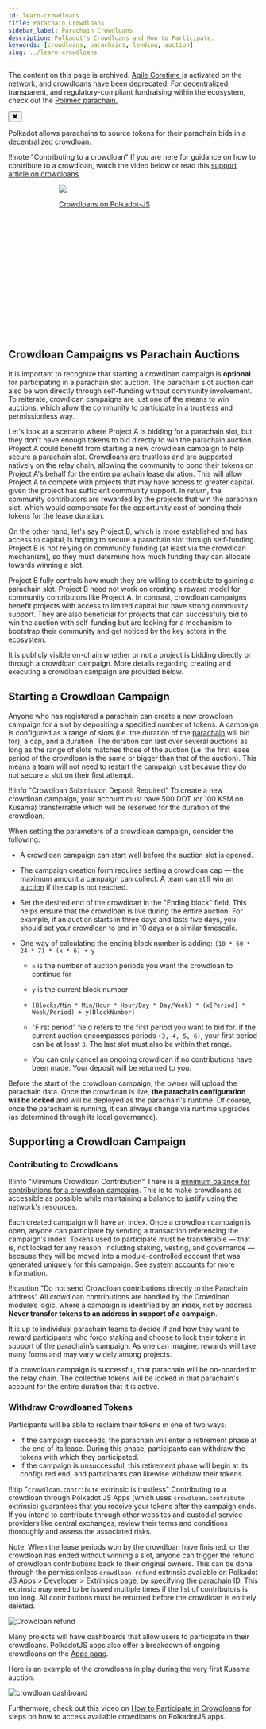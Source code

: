 ```yaml
---
id: learn-crowdloans
title: Parachain Crowdloans
sidebar_label: Parachain Crowdloans
description: Polkadot's Crowdloans and How to Participate.
keywords: [crowdloans, parachains, lending, auction]
slug: ../learn-crowdloans
---
```


<!-- MessageBox -->
<div id="messageBox" class="floating-message-box">
  <p>
    The content on this page is archived.
    <a href="../learn-agile-coretime" target="_blank" rel="noopener noreferrer">
      Agile Coretime
    </a>
    is activated on the network, and crowdloans have been deprecated. For decentralized, transparent, and regulatory-compliant fundraising within the ecosystem, check out the
    <a href="https://www.polimec.org/" target="_blank" rel="noopener noreferrer">
      Polimec parachain.
    </a>
  </p>
  <button class="close-messagebox" aria-label="Close message">✖</button>
</div>

Polkadot allows parachains to source tokens for their parachain bids in a decentralized crowdloan.

!!!note "Contributing to a crowdloan"
    If you are here for guidance on how to contribute to a crowdloan, watch the video below or read this [support article on crowdloans](https://support.polkadot.network/support/solutions/articles/65000177341-how-to-participate-in-crowdloans-on-polkadot-or-kusama).

<div class="row" style="display: flex; gap: 20px; justify-content: center;">
  <!-- Card 1 -->
  <a 
    href="https://youtu.be/AA9mPANmzmU" 
    class="card-container" 
    data-aos="fade-up" 
    data-aos-delay="100" 
    style="width: 300px; height: 300px;"
  >
    <img src="https://img.youtube.com/vi/AA9mPANmzmU/0.jpg" class="card-image"/>
    <p class="card-title">Crowdloans on Polkadot-JS</p>
  </a>
</div>

## Crowdloan Campaigns vs Parachain Auctions

It is important to recognize that starting a crowdloan campaign is **optional** for participating in
a parachain slot auction. The parachain slot auction can also be won directly through self-funding
without community involvement. To reiterate, crowdloan campaigns are just one of the means to win
auctions, which allow the community to participate in a trustless and permissionless way.

Let's look at a scenario where Project A is bidding for a parachain slot, but they don't have enough
tokens to bid directly to win the parachain auction. Project A could benefit from starting a new
crowdloan campaign to help secure a parachain slot. Crowdloans are trustless and are supported
natively on the relay chain, allowing the community to bond their tokens on Project A's behalf for
the entire parachain lease duration. This will allow Project A to compete with projects that may
have access to greater capital, given the project has sufficient community support. In return, the
community contributors are rewarded by the projects that win the parachain slot, which would
compensate for the opportunity cost of bonding their tokens for the lease duration.

On the other hand, let's say Project B, which is more established and has access to capital, is
hoping to secure a parachain slot through self-funding. Project B is not relying on community
funding (at least via the crowdloan mechanism), so they must determine how much funding they can
allocate towards winning a slot.

Project B fully controls how much they are willing to contribute to gaining a parachain slot.
Project B need not work on creating a reward model for community contributors like Project A. In
contrast, crowdloan campaigns benefit projects with access to limited capital but have strong
community support. They are also beneficial for projects that can successfully bid to win the
auction with self-funding but are looking for a mechanism to bootstrap their community and get
noticed by the key actors in the ecosystem.

It is publicly visible on-chain whether or not a project is bidding directly or through a crowdloan
campaign. More details regarding creating and executing a crowdloan campaign are provided below.

## Starting a Crowdloan Campaign

Anyone who has registered a parachain can create a new crowdloan campaign for a slot by depositing a
specified number of tokens. A campaign is configured as a range of slots (i.e. the duration of the
[parachain](../learn-parachains.md) will bid for), a cap, and a duration. The duration can last over
several auctions as long as the range of slots matches those of the auction (i.e. the first lease
period of the crowdloan is the same or bigger than that of the auction). This means a team will not
need to restart the campaign just because they do not secure a slot on their first attempt.

!!!info "Crowdloan Submission Deposit Required"
    To create a new crowdloan campaign, your account must have 500 DOT (or 100 KSM on Kusama) transferrable which will be reserved for the duration of the crowdloan.

When setting the parameters of a crowdloan campaign, consider the following:

- A crowdloan campaign can start well before the auction slot is opened.
- The campaign creation form requires setting a crowdloan cap &mdash; the maximum amount a campaign
  can collect. A team can still win an [auction](./learn-auction.md) if the cap is not reached.
- Set the desired end of the crowdloan in the "Ending block" field. This helps ensure that the
  crowdloan is live during the entire auction. For example, if an auction starts in three days and
  lasts five days, you should set your crowdloan to end in 10 days or a similar timescale.
- One way of calculating the ending block number is adding: `(10 * 60 * 24 * 7) * (x * 6) + y`

  - `x` is the number of auction periods you want the crowdloan to continue for
  - `y` is the current block number

  - `(Blocks/Min * Min/Hour * Hour/Day * Day/Week) * (x[Period] * Week/Period) + y[BlockNumber]`

  - "First period" field refers to the first period you want to bid for. If the current auction
    encompasses periods `(3, 4, 5, 6)`, your first period can be at least `3`. The last slot must
    also be within that range.
  - You can only cancel an ongoing crowdloan if no contributions have been made. Your deposit will
    be returned to you.

Before the start of the crowdloan campaign, the owner will upload the parachain data. Once the
crowdloan is live, **the parachain configuration will be locked** and will be deployed as the
parachain's runtime. Of course, once the parachain is running, it can always change via runtime
upgrades (as determined through its local governance).

## Supporting a Crowdloan Campaign

### Contributing to Crowdloans

!!!info "Minimum Crowdloan Contribution"
    There is a [minimum balance for contributions for a crowdloan campaign](../../general/chain-state-values.md#minimum-crowdloan-contribution). This is to make crowdloans as accessible as possible while maintaining a balance to justify using the network's resources.

Each created campaign will have an index. Once a crowdloan campaign is open, anyone can participate
by sending a transaction referencing the campaign's index. Tokens used to participate must be
transferable &mdash; that is, not locked for any reason, including staking, vesting, and governance
&mdash; because they will be moved into a module-controlled account that was generated uniquely for
this campaign. See [system accounts](../learn-account-advanced.md#system-accounts) for more
information.

!!!caution "Do not send Crowdloan contributions directly to the Parachain address"
    All crowdloan contributions are handled by the Crowdloan module’s logic, where a campaign is identified by an index, not by address. **Never transfer tokens to an address in support of a campaign**.

It is up to individual parachain teams to decide if and how they want to reward participants who
forgo staking and choose to lock their tokens in support of the parachain’s campaign. As one can
imagine, rewards will take many forms and may vary widely among projects.

If a crowdloan campaign is successful, that parachain will be on-boarded to the relay chain. The
collective tokens will be locked in that parachain's account for the entire duration that it is
active.

### Withdraw Crowdloaned Tokens

Participants will be able to reclaim their tokens in one of two ways:

- If the campaign succeeds, the parachain will enter a retirement phase at the end of its lease.
  During this phase, participants can withdraw the tokens with which they participated.
- If the campaign is unsuccessful, this retirement phase will begin at its configured end, and
  participants can likewise withdraw their tokens.

!!!tip "`crowdloan.contribute` extrinsic is trustless"
    Contributing to a crowdloan through Polkadot JS Apps (which uses `crowdloan.contribute` extrinsic) guarantees that you receive your tokens after the campaign ends. If you intend to contribute through other websites and custodial service providers like central exchanges, review their terms and conditions thoroughly and assess the associated risks.

Note: When the lease periods won by the crowdloan have finished, or the crowdloan has ended without
winning a slot, anyone can trigger the refund of crowdloan contributions back to their original
owners. This can be done through the permissionless `crowdloan.refund` extrinsic available on
Polkadot JS Apps > Developer > Extrinsics page, by specifying the parachain ID. This extrinsic may
need to be issued multiple times if the list of contributors is too long. All contributions must be
returned before the crowdloan is entirely deleted.

![Crowdloan refund](../../assets/crowdloan-refund.png)

Many projects will have dashboards that allow users to participate in their crowdloans. PolkadotJS
apps also offer a breakdown of ongoing crowdloans on the
[Apps page](https://polkadot.js.org/apps/?rpc=wss%3A%2F%2Fkusama-rpc.polkadot.io#/parachains/crowdloan).

Here is an example of the crowdloans in play during the very first Kusama auction.

![crowdloan dashboard](../../assets/kusama-crowdloans.png)

Furthermore, check out this video on
[How to Participate in Crowdloans](https://www.youtube.com/watch?v=YrTxDufrcQM) for steps on how to
access available crowdloans on PolkadotJS apps.

